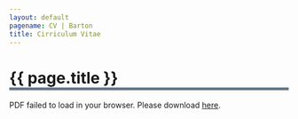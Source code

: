 ```yaml
---
layout: default
pagename: CV | Barton
title: Cirriculum Vitae
---
```

<h1 style="border-bottom: 5px solid #647889;">{{ page.title }}</h1>

<object data="https://seanlinnaeusbarton.github.io/cv/Website_CV_01_2019.pdf" type="application/pdf" style="width:100%;height:100%;">
    <p>PDF failed to load in your browser. Please download <a href="http://seanlinnaeusbarton.github.io/cv/Website_CV_01_2019.pdf">here</a>.</p>
</object>




